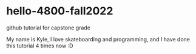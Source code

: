 # hello-4800-fall2022
github tutorial for capstone grade

My name is Kyle, I love skateboarding and programming, and I have done this tutorial 4 times now :D
